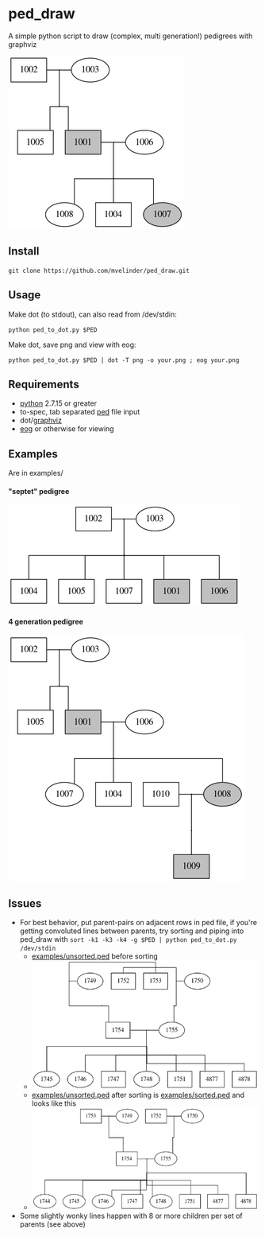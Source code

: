 # ped_draw
A simple python script to draw (complex, multi generation!) pedigrees with graphviz

![3gen.png](examples/images/3gen.png "3gen.png")

## Install
```
git clone https://github.com/mvelinder/ped_draw.git
```

## Usage
Make dot (to stdout), can also read from /dev/stdin:
```
python ped_to_dot.py $PED
```

Make dot, save png and view with eog:
```
python ped_to_dot.py $PED | dot -T png -o your.png ; eog your.png
```

## Requirements
- [python](https://www.python.org/) 2.7.15 or greater
- to-spec, tab separated [ped](https://gatkforums.broadinstitute.org/gatk/discussion/7696/pedigree-ped-files) file input
- dot/[graphviz](https://graphviz.gitlab.io/)
- [eog](https://wiki.gnome.org/Apps/EyeOfGnome) or otherwise for viewing

## Examples
Are in examples/

#### "septet" pedigree
![septet.png](examples/images/septet.png "septet.png")

#### 4 generation pedigree
![4gen.png](examples/images/4gen.png "4gen.png")

## Issues
- For best behavior, put parent-pairs on adjacent rows in ped file, if you're getting convoluted lines between parents, try sorting and piping into ped_draw with `sort -k1 -k3 -k4 -g $PED | python ped_to_dot.py /dev/stdin`
  - [examples/unsorted.ped](examples/unsorted.ped) before sorting
  - ![unsorted.png](examples/images/unsorted.png "unsorted.png")
  - [examples/unsorted.ped](examples/unsorted.ped) after sorting is [examples/sorted.ped](examples/sorted.ped) and looks like this
  - ![sorted.png](examples/images/sorted.png "sorted.png")
- Some slightly wonky lines happen with 8 or more children per set of parents (see above)
